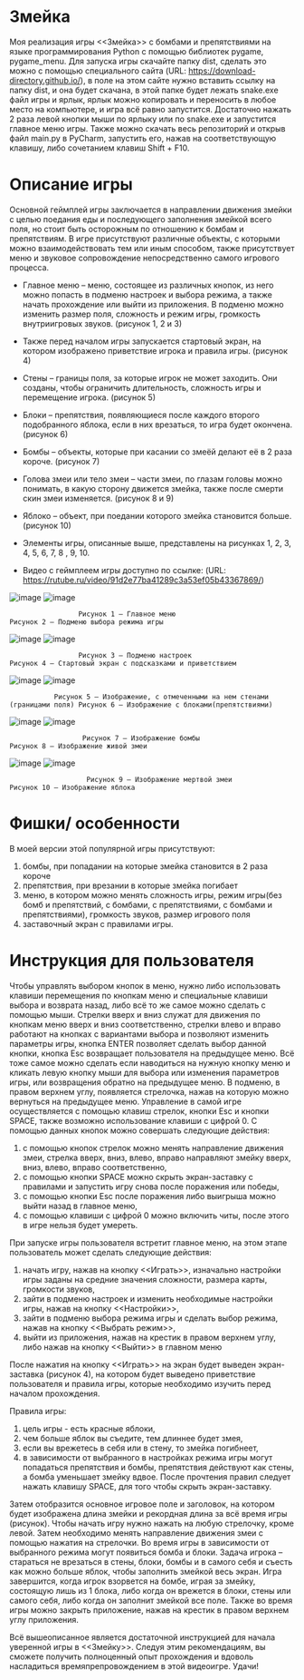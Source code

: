 # Змейка
Моя реализация игры <<Змейка>> с бомбами и препятствиями на языке программирования Python с помощью библиотек pygame, pygame_menu. Для запуска игры скачайте папку dist, сделать это можно с помощью специального сайта (URL: https://download-directory.github.io/), в поле на этом сайте нужно вставить ссылку на папку dist, и она будет скачана, в этой папке будет лежать snake.exe файл игры и ярлык, ярлык можно копировать и переносить в любое место на компьютере, и игра всё равно запустится. Достаточно нажать 2 раза левой кнопки мыши по ярлыку или по snake.exe и запустится главное меню игры. Также можно скачать весь репозиторий и открыв файл main.py в PyCharm, запустить его, нажав на соответствующую клавишу, либо сочетанием клавиш Shift + F10. 
# Описание игры
Основной геймплей игры заключается в направлении движения змейки с целью поедания еды и последующего заполнения змейкой всего поля, но стоит быть осторожным по отношению к бомбам и препятствиям. В игре присутствуют различные объекты, с которыми можно взаимодействовать тем или иным способом, также присутствует меню и звуковое сопровождение непосредственно самого игрового процесса.

- Главное меню – меню, состоящее из различных кнопок, из него можно попасть в подменю настроек и выбора режима, а также начать прохождение или выйти из приложения. В подменю можно изменить размер поля, сложность и режим игры, громкость внутриигровых звуков. (рисунок 1, 2 и 3)

- Также перед началом игры запускается стартовый экран, на котором изображено приветствие игрока и правила игры. (рисунок 4)

- Стены – границы поля, за которые игрок не может заходить. Они созданы, чтобы ограничить длительность, сложность игры и перемещение игрока. (рисунок 5) 

- Блоки – препятствия, появляющиеся после каждого второго подобранного яблока, если в них врезаться, то игра будет окончена. (рисунок 6)

- Бомбы – объекты, которые при касании со змеёй делают её в 2 раза короче. (рисунок 7)

- Голова змеи или тело змеи – части змеи, по глазам головы можно понимать, в какую сторону движется змейка, также после смерти скин змеи изменяется. (рисунок 8 и 9)

- Яблоко – объект, при поедании которого змейка становится больше. (рисунок 10)

- Элементы игры, описанные выше, представлены на рисунках 1, 2, 3, 4, 5, 6, 7, 8 , 9, 10.

- Видео с геймплеем игры доступно по ссылке: (URL: https://rutube.ru/video/91d2e77ba41289c3a53ef05b43367869/)

![image](https://github.com/Kukvid/SnakeGame/assets/80471950/a267a2b0-f607-4a60-930f-47554c4acab3) 
![image](https://github.com/Kukvid/SnakeGame/assets/80471950/986b9354-667b-427b-880c-2f596d23de68)

                     Рисунок 1 – Главное меню                               Рисунок 2 – Подменю выбора режима игры

 ![image](https://github.com/Kukvid/SnakeGame/assets/80471950/5732dbb2-be26-4f4f-accd-25fe1dc77201)
 ![image](https://github.com/Kukvid/SnakeGame/assets/80471950/76d55a78-4de3-41c7-afbc-ff9034d935bf)
 
                     Рисунок 3 – Подменю настроек                           Рисунок 4 – Стартовый экран с подсказками и приветствием

 ![image](https://github.com/Kukvid/SnakeGame/assets/80471950/6d88018f-315c-49de-9ce8-ab88690dc94f)
 ![image](https://github.com/Kukvid/SnakeGame/assets/80471950/227758a7-69a6-450b-9e9f-314b373e0f6f)
 
               Рисунок 5 – Изображение, с отмеченными на нем стенами (границами поля) Рисунок 6 – Изображение с блоками(препятствиями) 

![image](https://github.com/Kukvid/SnakeGame/assets/80471950/bacd107e-c3ef-41a0-97e5-81d6a42d9b1b) 
![image](https://github.com/Kukvid/SnakeGame/assets/80471950/c32ec791-c1d2-4cff-8051-ee5e0b70a27a) 

                      Рисунок 7 – Изображение бомбы                          Рисунок 8 – Изображение живой змеи 
 ![image](https://github.com/Kukvid/SnakeGame/assets/80471950/e6661e19-619d-4645-bbca-d9f2a356c0ee)
 ![image](https://github.com/Kukvid/SnakeGame/assets/80471950/3bcf740b-5b26-4875-ad68-65b1c6744304)
 
                       Рисунок 9 – Изображение мертвой змеи                   Рисунок 10 – Изображение яблока
# Фишки/ особенности
В моей версии этой популярной игры присутствуют:
1. бомбы, при попадании на которые змейка становится в 2 раза короче
2. препятствия, при врезании в которые змейка погибает
3. меню, в котором можно менять сложность игры, режим игры(без бомб и препятствий, с бомбами, с препятствиями, с бомбами и препятствиями), громкость звуков, размер игрового поля
4. заставочный экран с правилами игры.

# Инструкция для пользователя
Чтобы управлять выбором кнопок в меню, нужно либо использовать клавиши перемещения по кнопкам меню и специальные клавиши выбора и возврата назад, либо всё то же самое можно сделать с помощью мыши.
Стрелки вверх и вниз служат для движения по кнопкам меню вверх и вниз соответственно, стрелки влево и вправо работают на кнопках с вариантами выбора и позволяют изменить параметры игры, кнопка ENTER позволяет сделать выбор данной кнопки, кнопка Esc возвращает пользователя на предыдущее меню. Всё тоже самое можно сделать если наводиться на нужную кнопку меню и кликать левую кнопку мыши для выбора или изменения параметров игры, или возвращения обратно на предыдущее меню. В подменю, в правом верхнем углу, появляется стрелочка, нажав на которую можно вернуться на предыдущее меню.
Управление в самой игре осуществляется с помощью клавиш стрелок, кнопки Esc и кнопки SPACE, также возможно использование клавиши с цифрой 0. С помощью данных кнопок можно совершать следующие действия:
1.	с помощью кнопок стрелок можно менять направление движения змеи, стрелка вверх, вниз, влево, вправо направляют змейку вверх, вниз, влево, вправо соответственно,
2.	с помощью кнопки SPACE можно скрыть экран-заставку с правилами и запустить игру снова после поражения или победы,
3.	с помощью кнопки Esc после поражения либо выигрыша можно выйти назад в главное меню,
4.	с помощью клавиши с цифрой 0 можно включить читы, после этого в игре нельзя будет умереть.

При запуске игры пользователя встретит главное меню, на этом этапе пользователь может сделать следующие действия:
1.	начать игру, нажав на кнопку <<Играть>>, изначально настройки игры заданы на средние значения сложности, размера карты, громкости звуков,
2.	зайти в подменю настроек и изменить необходимые настройки игры, нажав на кнопку <<Настройки>>,
3.	зайти в подменю выбора режима игры и сделать выбор режима, нажав на кнопку <<Выбрать режим>>,
4.	выйти из приложения, нажав на крестик в правом верхнем углу, либо нажав на кнопку <<Выйти>> в главном меню

После нажатия на кнопку <<Играть>> на экран будет выведен экран-заставка (рисунок 4), на котором будет выведено приветствие пользователя и правила игры, которые необходимо изучить перед началом прохождения.

Правила игры: 
1.	цель игры - есть красные яблоки,
2.	чем больше яблок вы съедите, тем длиннее будет змея,
3.	если вы врежетесь в себя или в стену, то змейка погибнеет,
4.	в зависимости от выбранного в настройках режима игры могут попадаться препятствия и бомбы, препятствия действуют как стены, а бомба уменьшает змейку вдвое.
После прочтения правил следует нажать клавишу SPACE, для того чтобы скрыть экран-заставку. 

Затем отобразится основное игровое поле и заголовок, на котором будет изображена длина змейки и рекордная длина за всё время игры (рисунок). Чтобы начать игру нужно нажать на любую стрелочку, кроме левой. Затем необходимо менять направление движения змеи с помощью нажатия на стрелочки. Во время игры в зависимости от выбранного режима могут появиться бомба и блоки. Задача игрока – стараться не врезаться в стены, блоки, бомбы и в самого себя и съесть как можно больше яблок, чтобы заполнить змейкой весь экран. Игра завершится, когда игрок взорвется на бомбе, играя за змейку, состоящую лишь из 1 блока, либо когда он врежется в блоки, стены или самого себя, либо когда он заполнит змейкой все поле. Также во время игры можно закрыть приложение, нажав на крестик в правом верхнем углу приложения.

Всё вышеописанное является достаточной инструкцией для начала уверенной игры в <<Змейку>>. Следуя этим рекомендациям, вы сможете получить полноценный опыт прохождения и вдоволь насладиться времяпрепровождением в этой видеоигре. Удачи!


